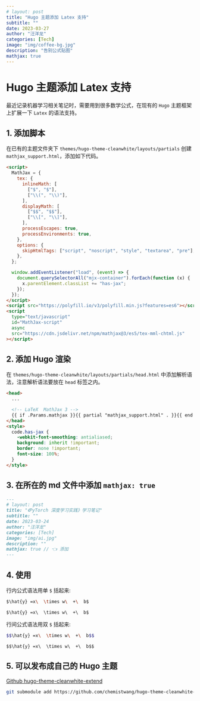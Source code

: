 ```yaml
---
# layout: post
title: "Hugo 主题添加 Latex 支持"
subtitle: ""
date: 2023-03-27
author: "汪洋龙"
categories: [Tech]
image: "img/coffee-bg.jpg"
description: "告别公式贴图"
mathjax: true
---
```


# Hugo 主题添加 Latex 支持

最近记录机器学习相关笔记时，需要用到很多数学公式，在现有的 `Hugo` 主题框架上扩展一下 `Latex` 的语法支持。

## 1. 添加脚本

在已有的主题文件夹下 `themes/hugo-theme-cleanwhite/layouts/partials` 创建 `mathjax_support.html`，添加如下代码。

```html
<script>
  MathJax = {
    tex: {
      inlineMath: [
        ["$", "$"],
        ["\\(", "\\)"],
      ],
      displayMath: [
        ["$$", "$$"],
        ["\\[", "\\]"],
      ],
      processEscapes: true,
      processEnvironments: true,
    },
    options: {
      skipHtmlTags: ["script", "noscript", "style", "textarea", "pre"],
    },
  };

  window.addEventListener("load", (event) => {
    document.querySelectorAll("mjx-container").forEach(function (x) {
      x.parentElement.classList += "has-jax";
    });
  });
</script>
<script src="https://polyfill.io/v3/polyfill.min.js?features=es6"></script>
<script
  type="text/javascript"
  id="MathJax-script"
  async
  src="https://cdn.jsdelivr.net/npm/mathjax@3/es5/tex-mml-chtml.js"
></script>
```

## 2. 添加 Hugo 渲染

在 `themes/hugo-theme-cleanwhite/layouts/partials/head.html` 中添加解析语法，注意解析语法要放在 `head` 标签之内。

```html
<head>
  ...

  <!-- LaTeX  MathJax 3 -->
  {{ if .Params.mathjax }}{{ partial "mathjax_support.html" . }}{{ end }}
</head>
<style>
  code.has-jax {
    -webkit-font-smoothing: antialiased;
    background: inherit !important;
    border: none !important;
    font-size: 100%;
  }
</style>
```

## 3. 在所在的 md 文件中添加 `mathjax: true`

```md
---
# layout: post
title: "《PyTorch 深度学习实践》学习笔记"
subtitle: ""
date: 2023-03-24
author: "汪洋龙"
categories: [Tech]
image: "img/ai.jpg"
description: ""
mathjax: true // 👈 添加
---
```

## 4. 使用

行内公式语法用单 `$` 括起来:

```bash
$\hat{y} =x\  \times w\  +\  b$
```

`$\hat{y} =x\  \times w\  +\  b$`

行间公式语法用双 `$` 括起来:

```bash
$$\hat{y} =x\  \times w\  +\  b$$
```

`$$\hat{y} =x\  \times w\  +\  b$$`

## 5. 可以发布成自己的 Hugo 主题

[Github hugo-theme-cleanwhite-extend](https://github.com/chemistwang/hugo-theme-cleanwhite-extend)

```bash
git submodule add https://github.com/chemistwang/hugo-theme-cleanwhite-extend themes/hugo-theme-cleanwhite-extend
```
